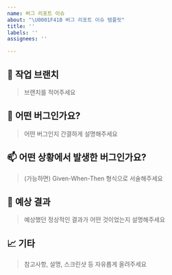 ```yaml
---
name: 버그 리포트 이슈
about: "\U0001F41B 버그 리포트 이슈 템플릿"
title: ''
labels: ''
assignees: ''

---
```


## 💭 작업 브랜치
> 브랜치를 적어주세요

## 🥲 어떤 버그인가요?
> 어떤 버그인지 간결하게 설명해주세요

## 📫 어떤 상황에서 발생한 버그인가요?
> (가능하면) Given-When-Then 형식으로 서술해주세요

## 💸 예상 결과
> 예상했던 정상적인 결과가 어떤 것이었는지 설명해주세요

## 📈 기타
> 참고사항, 설명, 스크린샷 등 자유롭게 올려주세요
